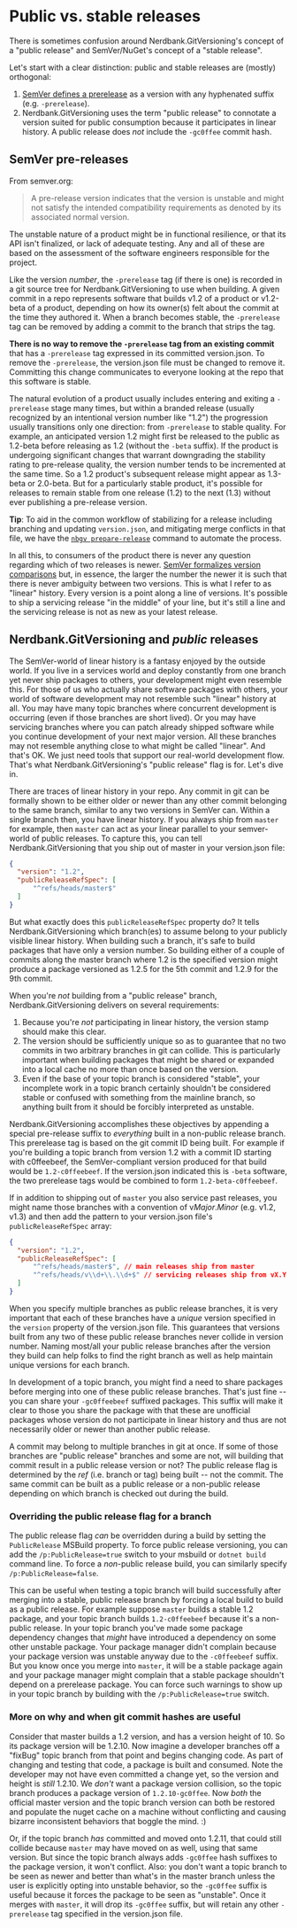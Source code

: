 # Public vs. stable releases

There is sometimes confusion around Nerdbank.GitVersioning's concept of a "public release"
and SemVer/NuGet's concept of a "stable release".

Let's start with a clear distinction: public and stable releases are (mostly) orthogonal:

1. [SemVer defines a prerelease](https://semver.org/#spec-item-9) as a version with any hyphenated suffix (e.g. `-prerelease`).
1. Nerdbank.GitVersioning uses the term "public release" to connotate a version suited for public consumption because it participates in linear history. A public release does *not* include the `-gc0ffee` commit hash.

## SemVer pre-releases

From semver.org:

> A pre-release version indicates that the version is unstable and might not satisfy the intended compatibility requirements as denoted by its associated normal version.

The unstable nature of a product might be in functional resilience, or that its API isn't finalized, or lack of adequate testing.
Any and all of these are based on the assessment of the software engineers responsible for the project.

Like the version *number*, the `-prerelease` tag (if there is one) is recorded in a git source tree for Nerdbank.GitVersioning to use when building.
A given commit in a repo represents software that builds v1.2 of a product or v1.2-beta of a product, depending on how its owner(s) felt about the commit at the time they authored it.
When a branch becomes stable, the `-prerelease` tag can be removed by adding a commit to the branch that strips the tag.

**There is no way to remove the `-prerelease` tag from an existing commit** that has a `-prerelease` tag expressed in its committed version.json.
To remove the `-prerelease`, the version.json file must be changed to remove it.
Committing this change communicates to everyone looking at the repo that this software is stable.

The natural evolution of a product usually includes entering and exiting a `-prerelease` stage many times, but within a branded release (usually recognized by an intentional version number like "1.2") the progression usually transitions only one direction: from `-prerelease` to stable quality.
For example, an anticipated version 1.2 might first be released to the public as 1.2-beta before releasing as 1.2 (without the `-beta` suffix).
If the product is undergoing significant changes that warrant downgrading the stability rating to pre-release quality, the version number tends to be incremented at the same time.
So a 1.2 product's subsequent release might appear as 1.3-beta or 2.0-beta.
But for a particularly stable product, it's possible for releases to remain stable from one release (1.2) to the next (1.3) without ever publishing a pre-release version.

**Tip**: To aid in the common workflow of stabilizing for a release including branching and updating `version.json`, and mitigating merge conflicts in that file, we have the [`nbgv prepare-release`][nbgv_prepare-release] command to automate the process.

In all this, to consumers of the product there is never any question regarding which of two releases is newer.
[SemVer formalizes version comparisons](https://semver.org/#spec-item-11) but, in essence, the larger the number the newer it is such that there is never ambiguity between two versions.
This is what I refer to as "linear" history.
Every version is a point along a line of versions.
It's possible to ship a servicing release "in the middle" of your line, but it's still a line and the servicing release is not as new as your latest release.

## Nerdbank.GitVersioning and *public* releases

The SemVer-world of linear history is a fantasy enjoyed by the outside world.
If you live in a services world and deploy constantly from one branch yet never ship packages to others, your development might even resemble this.
For those of us who actually share software packages with others, your world of software development may not resemble such "linear" history at all.
You may have many topic branches where concurrent development is occurring (even if those branches are short lived).
Or you may have servicing branches where you can patch already shipped software while you continue development of your next major version.
All these branches may not resemble anything close to what might be called "linear".
And that's OK. We just need tools that support our real-world development flow.
That's what Nerdbank.GitVersioning's "public release" flag is for. Let's dive in.

There are traces of linear history in your repo.
Any commit in git can be formally shown to be either older or newer than any other commit belonging to the same branch, similar to any two versions in SemVer can.
Within a single branch then, you have linear history.
If you always ship from `master` for example, then `master` can act as your linear parallel to your semver-world of public releases.
To capture this, you can tell Nerdbank.GitVersioning that you ship out of master in your version.json file:

```json
{
  "version": "1.2",
  "publicReleaseRefSpec": [
      "^refs/heads/master$"
  ]
}
```

But what exactly does this `publicReleaseRefSpec` property do?
It tells Nerdbank.GitVersioning which branch(es) to assume belong to your publicly visible linear history.
When building such a branch, it's safe to build packages that have only a version number.
So building either of a couple of commits along the master branch where 1.2 is the specified version might produce a package versioned as 1.2.5 for the 5th commit and 1.2.9 for the 9th commit.

When you're *not* building from a "public release" branch, Nerdbank.GitVersioning delivers on several requirements:

1. Because you're *not* participating in linear history, the version stamp should make this clear.
1. The version should be sufficiently unique so as to guarantee that no two commits in two arbitrary branches in git can collide. This is particularly important when building packages that might be shared or expanded into a local cache no more than once based on the version.
1. Even if the base of your topic branch is considered "stable", your incomplete work in a topic branch certainly shouldn't be considered stable or confused with something from the mainline branch, so anything built from it should be forcibly interpreted as unstable.

Nerdbank.GitVersioning accomplishes these objectives by appending a special pre-release suffix to _everything_ built in a non-public release branch. This prerelease tag is based on the git commit ID being built.
For example if you're building a topic branch from version 1.2 with a commit ID starting with c0ffeebeef, the SemVer-compliant version produced for that build would be `1.2-c0ffeebeef`. If the version.json indicated this is `-beta` software, the two prerelease tags would be combined to form `1.2-beta-c0ffeebeef`.

If in addition to shipping out of `master` you also service past releases, you might name those branches with a convention of v*Major*.*Minor* (e.g. v1.2, v1.3) and then add the pattern to your version.json file's `publicReleaseRefSpec` array:

```json
{
  "version": "1.2",
  "publicReleaseRefSpec": [
      "^refs/heads/master$", // main releases ship from master
      "^refs/heads/v\\d+\\.\\d+$" // servicing releases ship from vX.Y branches
  ]
}
```

When you specify multiple branches as public release branches, it is very important that each of these branches have a *unique* version specified in the `version` property of the version.json file.
This guarantees that versions built from any two of these public release branches never collide in version number.
Naming most/all your public release branches after the version they build can help folks to find the right branch as well as help maintain unique versions for each branch.

In development of a topic branch, you might find a need to share packages before merging into one of these public release branches.
That's just fine -- you can share your `-gc0ffeebeef` suffixed packages.
This suffix will make it clear to those you share the package with that these are unofficial packages whose version do not participate in linear history and thus are not necessarily older or newer than another public release.

A commit may belong to multiple branches in git at once.
If some of those branches are "public release" branches and some are not, will building that commit result in a public release version or not?
The public release flag is determined by the *ref* (i.e. branch or tag) being built -- not the commit.
The same commit can be built as a public release or a non-public release depending on which branch is checked out during the build.

### Overriding the public release flag for a branch

The public release flag *can* be overridden during a build by setting the `PublicRelease` MSBuild property.
To force public release versioning, you can add the `/p:PublicRelease=true` switch to your msbuild or `dotnet build` command line.
To force a *non*-public release build, you can similarly specify `/p:PublicRelease=false`.

This can be useful when testing a topic branch will build successfully after merging into a stable, public release branch by forcing a local build to build as a public release.
For example suppose `master` builds a stable 1.2 package, and your topic branch builds `1.2-c0ffeebeef` because it's a non-public release.
In your topic branch you've made some package dependency changes that *might* have introduced a dependency on some other unstable package.
Your package manager didn't complain because your package version was unstable anyway due to the `-c0ffeebeef` suffix.
But you know once you merge into `master`, it will be a stable package again and your package manager might complain that a stable package shouldn't depend on a prerelease package.
You can force such warnings to show up in your topic branch by building with the `/p:PublicRelease=true` switch.

### More on why and when git commit hashes are useful

Consider that master builds a 1.2 version, and has a version height of 10. So its package version will be 1.2.10. Now imagine a developer branches off a "fixBug" topic branch from that point and begins changing code. As part of changing and testing that code, a package is built and consumed. Note the developer may not have even committed a change yet, so the version and height is *still* 1.2.10. We *don't* want a package version collision, so the topic branch produces a package version of `1.2.10-gc0ffee`. Now *both* the official master version and the topic branch version can both be restored and populate the nuget cache on a machine without conflicting and causing bizarre inconsistent behaviors that boggle the mind. :)

Or, if the topic branch *has* committed and moved onto 1.2.11, that could still collide because `master` may have moved on as well, using that same version. But since the topic branch always adds `-gc0ffee` hash suffixes to the package version, it won't conflict.
Also: you don't want a topic branch to be seen as newer and better than what's in the master branch unless the user is explicitly opting into unstable behavior, so the `-gc0ffee` suffix is useful because it forces the package to be seen as "unstable". Once it merges with `master`, it will drop its `-gc0ffee` suffix, but will retain any other `-prerelease` tag specified in the version.json file.

[nbgv_prepare-release]: https://github.com/dotnet/Nerdbank.GitVersioning/blob/master/doc/nbgv-cli.md#preparing-a-release
